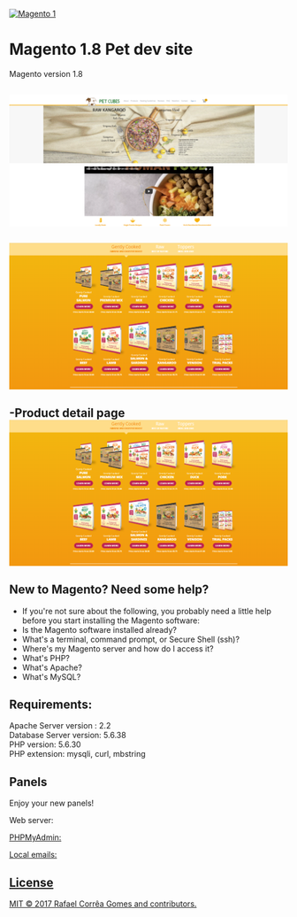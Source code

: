 <a target="_blank" href="https://camo.githubusercontent.com/163027f53986112f9a9bd2811287126170d8db8c/68747470733a2f2f63646e2e7261776769742e636f6d2f72616661656c73747a2f6d6167656e746f322d736e6970706574732d76697375616c73747564696f2f6d61737465722f696d616765732f69636f6e2e706e67"><img src="https://camo.githubusercontent.com/163027f53986112f9a9bd2811287126170d8db8c/68747470733a2f2f63646e2e7261776769742e636f6d2f72616661656c73747a2f6d6167656e746f322d736e6970706574732d76697375616c73747564696f2f6d61737465722f696d616765732f69636f6e2e706e67" alt="Magento 1" data-canonical-src="https://cdn.rawgit.com/rafaelstz/magento2-snippets-visualstudio/master/images/icon.png" style="max-width:100%;"></a>

Magento 1.8 Pet dev site
===============================
Magento version 1.8

![1.png](screenshots/1.png)
</br>
</br>
![2.png](screenshots/2.png)
</br>
</br>
-Product detail page
</br>
![3.png](screenshots/2.png)
</br>
</br>
New to Magento? Need some help?
------------------------------------
* If you're not sure about the following, you probably need a little help before you start installing the Magento software:</br>
* Is the Magento software installed already?</br>
* What's a terminal, command prompt, or Secure Shell (ssh)?</br>
* Where's my Magento server and how do I access it?</br>
* What's PHP?</br>
* What's Apache?</br>
* What's MySQL?</br>

Requirements:
----------------------------------
Apache Server version : 2.2</br>
Database Server version: 5.6.38 </br>
PHP version: 5.6.30</br>
PHP extension: mysqli, curl, mbstring</br>


Panels
--------------------------------
Enjoy your new panels!</br>

Web server: <a href="http://localhost/" /></br>

PHPMyAdmin: <a href="http://localhost:8080" /></br>

Local emails: <a href="http://localhost:8025" /></br>


License
-----------------------------------
MIT © 2017 Rafael Corrêa Gomes and contributors.</br>